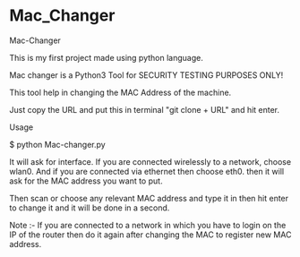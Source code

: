 # Mac_Changer

Mac-Changer

This is my first project made using python language.

Mac changer is a Python3 Tool for SECURITY TESTING PURPOSES ONLY!

This tool help in changing the MAC Address of the machine.

Just copy the URL and put this in terminal "git clone + URL" and hit enter.

Usage

$ python Mac-changer.py

It will ask for interface. If you are connected wirelessly to a network, choose wlan0. And if you are connected via ethernet then choose eth0.
then it will ask for the MAC address you want to put.

Then scan or choose any relevant MAC address and type it in then hit enter to change it and it will be done in a second.

Note :- If you are connected to a network in which you have to login on the IP of the router then do it again after changing the MAC to register new MAC address.
